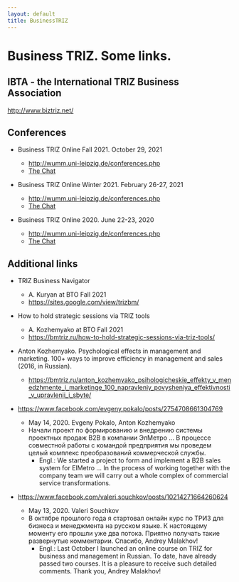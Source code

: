 ```yaml
---
layout: default
title: BusinessTRIZ
---
```


# Business TRIZ. Some links.

## IBTA - the International TRIZ Business Association

<http://www.biztriz.net/>

## Conferences

- Business TRIZ Online Fall 2021. October 29, 2021 
  - <http://wumm.uni-leipzig.de/conferences.php>
  - [The Chat](Texts/BusinessTRIZ-202110-Chat.txt) 

- Business TRIZ Online Winter 2021. February 26-27, 2021 
  - <http://wumm.uni-leipzig.de/conferences.php>
  - [The Chat](Texts/BusinessTRIZ-202102-Chat.txt) 

- Business TRIZ Online 2020. June 22-23, 2020 
  - <http://wumm.uni-leipzig.de/conferences.php>
  - [The Chat](Texts/BusinessTRIZ-2020-Chat.txt) 

## Additional links

- TRIZ Business Navigator
  - A. Kuryan at BTO Fall 2021
  - <https://sites.google.com/view/trizbm/>

- How to hold strategic sessions via TRIZ tools
  - A. Kozhemyako at BTO Fall 2021
  - <https://bmtriz.ru/how-to-hold-strategic-sessions-via-triz-tools/>

- Anton Kozhemyako. Psychological effects in management and marketing. 100+
  ways to improve efficiency in management and sales (2016, in Russian).
  - <https://bmtriz.ru/anton_kozhemyako_psihologicheskie_effekty_v_menedzhmente_i_marketinge_100_napravleniy_povysheniya_effektivnosti_v_upravlenii_i_sbyte/>
  	    
- <https://www.facebook.com/evgeny.pokalo/posts/2754708661304769>
  - May 14, 2020. Evgeny Pokalo, Anton Kozhemyako  
  - Начали проект по формированию и внедрению системы проектных продаж В2В в
    компании ЭлМетро ...  В процессе совместной работы с командой предприятия
    мы проведем целый комплекс преобразований коммерческой службы.
    - Engl.: We started a project to form and implement a B2B sales system for
      ElMetro ...  In the process of working together with the company team we
      will carry out a whole complex of commercial service transformations.

- <https://www.facebook.com/valeri.souchkov/posts/10214271664260624>
  - May 13, 2020. Valeri Souchkov
  - В октябре прошлого года я стартовал онлайн курс по ТРИЗ для бизнеса и
    менеджмента на русском языке. К настоящему моменту его прошли уже два
    потока. Приятно получать такие развернутые комментарии. Спасибо, Andrey
    Malakhov!
    - Engl.: Last October I launched an online course on TRIZ for business and
      management in Russian. To date, have already passed two courses. It is a
      pleasure to receive such detailed comments. Thank you, Andrey Malakhov!
